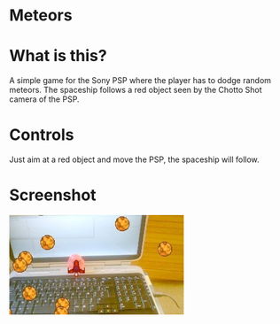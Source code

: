 # Meteors

# What is this?
A simple game for the Sony PSP where the player has to dodge random meteors. The spaceship follows a red object seen by the Chotto Shot camera of the PSP.

# Controls
Just aim at a red object and move the PSP, the spaceship will follow.

# Screenshot
![Meteors](screenshot.jpg)